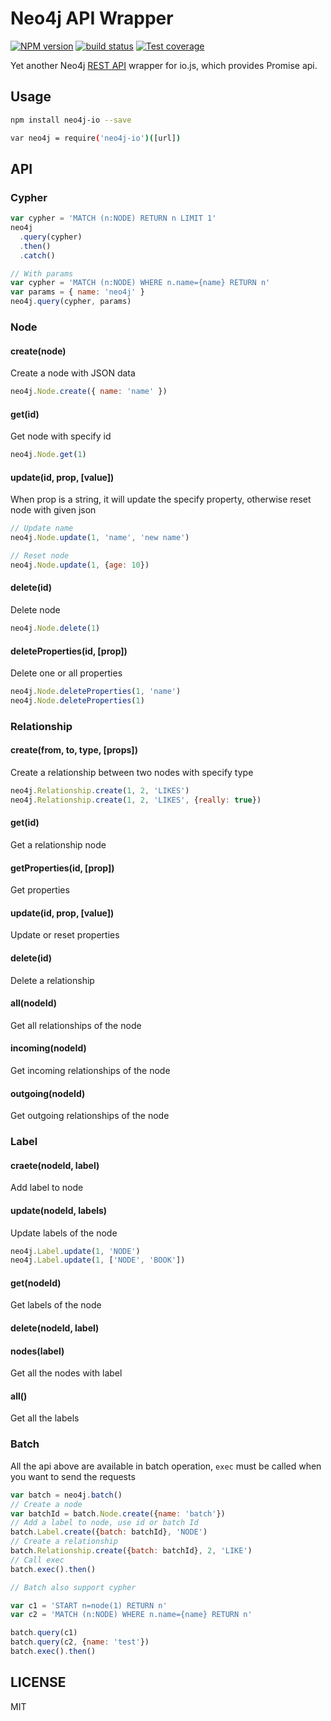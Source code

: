 # Neo4j API Wrapper

[![NPM version][npm-image]][npm-url]
[![build status][travis-image]][travis-url]
[![Test coverage][coveralls-image]][coveralls-url]

[npm-image]: https://img.shields.io/npm/v/neo4j-io.svg?style=flat
[npm-url]: https://npmjs.org/package/neo4j-io
[travis-image]: https://img.shields.io/travis/haio/neo4j-io.svg?style=flat
[travis-url]: https://travis-ci.org/haio/neo4j-io
[coveralls-image]: https://img.shields.io/coveralls/haio/neo4j-io.svg?style=flat
[coveralls-url]: https://coveralls.io/r/haio/neo4j-io?branch=master

Yet another Neo4j [REST API](http://neo4j.com/docs/stable/rest-api.html) wrapper for io.js, which provides Promise api.

## Usage

```sh
npm install neo4j-io --save

var neo4j = require('neo4j-io')([url])
```

## API

### Cypher

```js
var cypher = 'MATCH (n:NODE) RETURN n LIMIT 1'
neo4j
  .query(cypher)
  .then()
  .catch()

// With params
var cypher = 'MATCH (n:NODE) WHERE n.name={name} RETURN n'
var params = { name: 'neo4j' }
neo4j.query(cypher, params)
```

### Node

#### create(node)

Create a node with JSON data

```js
neo4j.Node.create({ name: 'name' })
```

#### get(id)

Get node with specify id

```js
neo4j.Node.get(1)
```

#### update(id, prop, [value])

When prop is a string, it will update the specify property, otherwise reset node
with given json

```js
// Update name
neo4j.Node.update(1, 'name', 'new name')

// Reset node
neo4j.Node.update(1, {age: 10})
```

#### delete(id)

Delete node

```js
neo4j.Node.delete(1)
```

#### deleteProperties(id, [prop])

Delete one or all properties

```js
neo4j.Node.deleteProperties(1, 'name')
neo4j.Node.deleteProperties(1)
```

### Relationship

#### create(from, to, type, [props])

Create a relationship between two nodes with specify type

```js
neo4j.Relationship.create(1, 2, 'LIKES')
neo4j.Relationship.create(1, 2, 'LIKES', {really: true})
```

#### get(id)

Get a relationship node

#### getProperties(id, [prop])

Get properties

#### update(id, prop, [value])

Update or reset properties

#### delete(id)

Delete a relationship

#### all(nodeId)

Get all relationships of the node

#### incoming(nodeId)

Get incoming relationships of the node

#### outgoing(nodeId)

Get outgoing relationships of the node

### Label

#### craete(nodeId, label)

Add label to node

#### update(nodeId, labels)

Update labels of the node

```js
neo4j.Label.update(1, 'NODE')
neo4j.Label.update(1, ['NODE', 'BOOK'])
```

#### get(nodeId)

Get labels of the node

#### delete(nodeId, label)

#### nodes(label)

Get all the nodes with label

#### all()

Get all the labels

### Batch

All the api above are available in batch operation, `exec` must be called when you want
to send the requests

```js
var batch = neo4j.batch()
// Create a node
var batchId = batch.Node.create({name: 'batch'})
// Add a label to node, use id or batch Id
batch.Label.create({batch: batchId}, 'NODE')
// Create a relationship
batch.Relationship.create({batch: batchId}, 2, 'LIKE')
// Call exec
batch.exec().then()

// Batch also support cypher

var c1 = 'START n=node(1) RETURN n'
var c2 = 'MATCH (n:NODE) WHERE n.name={name} RETURN n'

batch.query(c1)
batch.query(c2, {name: 'test'})
batch.exec().then()
```

## LICENSE

MIT
